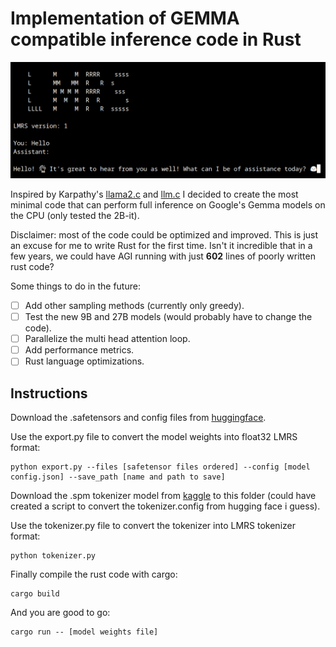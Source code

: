 # Implementation of GEMMA compatible inference code in Rust

![Gemma greeting the user](repo_cover.png)

Inspired by Karpathy's [llama2.c](https://github.com/karpathy/llama2.c) and [llm.c](https://github.com/karpathy/llm.c) I decided to create the most minimal code that can perform full inference on Google's Gemma models on the CPU (only tested the 2B-it).

Disclaimer: most of the code could be optimized and improved. This is just an excuse for me to write Rust for the first time. Isn't it incredible that in a few years, we could have AGI running with just **602** lines of poorly written rust code?

Some things to do in the future:

- [ ] Add other sampling methods (currently only greedy).
- [ ] Test the new 9B and 27B models (would probably have to change the code).
- [ ] Parallelize the multi head attention loop.
- [ ] Add performance metrics.
- [ ] Rust language optimizations.

## Instructions

Download the .safetensors and config files from [huggingface](https://huggingface.co/google/gemma-2b-it).

Use the export.py file to convert the model weights into float32 LMRS format:

```properties
python export.py --files [safetensor files ordered] --config [model config.json] --save_path [name and path to save]
```

Download the .spm tokenizer model from [kaggle](https://www.kaggle.com/models/google/gemma) to this folder (could have created a script to convert the tokenizer.config from hugging face i guess).

Use the tokenizer.py file to convert the tokenizer into LMRS tokenizer format:

```properties
python tokenizer.py
```

Finally compile the rust code with cargo:

```properties
cargo build
```

And you are good to go:

```properties
cargo run -- [model weights file]
```





